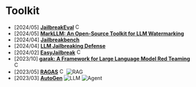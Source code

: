 # Toolkit
- [2024/05] **[JailbreakEval](https://arxiv.org/abs/2406.09321)** [<img src="https://github.com/FortAwesome/Font-Awesome/blob/6.x/svgs/brands/github.svg" alt="Code" width="15" height="15">](https://github.com/ThuCCSLab/JailbreakEval)
- [2024/05] **[MarkLLM: An Open-Source Toolkit for LLM Watermarking](https://arxiv.org/abs/2405.10051)**
- [2024/04] **[Jailbreakbench](https://github.com/JailbreakBench/jailbreakbench)**
- [2024/04] **[LLM Jailbreaking Defense](https://github.com/YihanWang617/llm-jailbreaking-defense?tab=readme-ov-file)**
- [2024/02] **[EasyJailbreak](https://luozisheng.com/)** [<img src="https://github.com/FortAwesome/Font-Awesome/blob/6.x/svgs/brands/github.svg" alt="Code" width="15" height="15">](https://github.com/EasyJailbreak/EasyJailbreak)
- [2023/10] **[garak: A Framework for Large Language Model Red Teaming](https://arxiv.org/abs/2406.11036)** [<img src="https://github.com/FortAwesome/Font-Awesome/blob/6.x/svgs/brands/github.svg" alt="Code" width="15" height="15">](https://github.com/leondz/garak)
- [2023/05] **[RAGAS](https://docs.ragas.io/en/stable/)** [<img src="https://github.com/FortAwesome/Font-Awesome/blob/6.x/svgs/brands/github.svg" alt="Code" width="15" height="15">](https://github.com/explodinggradients/ragas) ![RAG](https://img.shields.io/badge/RAG-87b800)
- [2023/03] **[AutoGen](https://github.com/microsoft/autogen)** ![LLM](https://img.shields.io/badge/LLM-589cf4) ![Agent](https://img.shields.io/badge/Agent-87b800)
